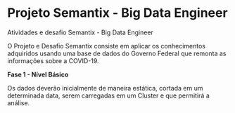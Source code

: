 # Projeto Semantix - Big Data Engineer
Atividades e desafio Semantix - Big Data Engineer



O Projeto e Desafio Semantix consiste em aplicar os conhecimentos adquiridos usando uma base de dados do Governo Federal que remonta as informações sobre a COVID-19.

**Fase 1 - Nível Básico**

Os dados deverão inicialmente de maneira estática, cortada em um determinada data, serem carregadas em um Cluster e que permitirá a análise.

